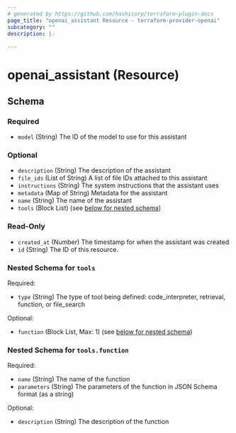 ```yaml
---
# generated by https://github.com/hashicorp/terraform-plugin-docs
page_title: "openai_assistant Resource - terraform-provider-openai"
subcategory: ""
description: |-
  
---
```


# openai_assistant (Resource)





<!-- schema generated by tfplugindocs -->
## Schema

### Required

- `model` (String) The ID of the model to use for this assistant

### Optional

- `description` (String) The description of the assistant
- `file_ids` (List of String) A list of file IDs attached to this assistant
- `instructions` (String) The system instructions that the assistant uses
- `metadata` (Map of String) Metadata for the assistant
- `name` (String) The name of the assistant
- `tools` (Block List) (see [below for nested schema](#nestedblock--tools))

### Read-Only

- `created_at` (Number) The timestamp for when the assistant was created
- `id` (String) The ID of this resource.

<a id="nestedblock--tools"></a>
### Nested Schema for `tools`

Required:

- `type` (String) The type of tool being defined: code_interpreter, retrieval, function, or file_search

Optional:

- `function` (Block List, Max: 1) (see [below for nested schema](#nestedblock--tools--function))

<a id="nestedblock--tools--function"></a>
### Nested Schema for `tools.function`

Required:

- `name` (String) The name of the function
- `parameters` (String) The parameters of the function in JSON Schema format (as a string)

Optional:

- `description` (String) The description of the function
